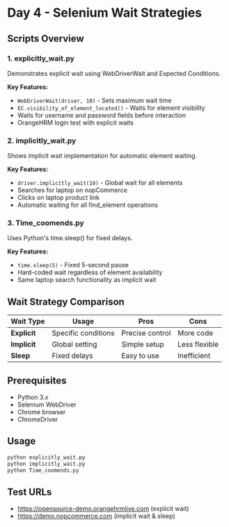 # Day 4 - Selenium Wait Strategies

## Scripts Overview

### 1. explicitly_wait.py
Demonstrates explicit wait using WebDriverWait and Expected Conditions.

**Key Features:**
- `WebDriverWait(driver, 10)` - Sets maximum wait time
- `EC.visibility_of_element_located()` - Waits for element visibility
- Waits for username and password fields before interaction
- OrangeHRM login test with explicit waits

### 2. implicitly_wait.py
Shows implicit wait implementation for automatic element waiting.

**Key Features:**
- `driver.implicitly_wait(10)` - Global wait for all elements
- Searches for laptop on nopCommerce
- Clicks on laptop product link
- Automatic waiting for all find_element operations

### 3. Time_coomends.py
Uses Python's time.sleep() for fixed delays.

**Key Features:**
- `time.sleep(5)` - Fixed 5-second pause
- Hard-coded wait regardless of element availability
- Same laptop search functionality as implicit wait

## Wait Strategy Comparison

| Wait Type | Usage | Pros | Cons |
|-----------|-------|------|------|
| **Explicit** | Specific conditions | Precise control | More code |
| **Implicit** | Global setting | Simple setup | Less flexible |
| **Sleep** | Fixed delays | Easy to use | Inefficient |

## Prerequisites
- Python 3.x
- Selenium WebDriver
- Chrome browser
- ChromeDriver

## Usage
```bash
python explicitly_wait.py
python implicitly_wait.py
python Time_coomends.py
```

## Test URLs
- https://opensource-demo.orangehrmlive.com (explicit wait)
- https://demo.nopcommerce.com (implicit wait & sleep)